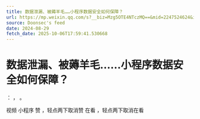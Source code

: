 ```yaml
---
title: 数据泄漏、被薅羊毛……小程序数据安全如何保障？
url: https://mp.weixin.qq.com/s?__biz=Mzg5OTE4NTczMQ==&mid=2247524624&idx=1&sn=e730c53e6ea2b2ecf93a93c740a6fa12
source: Doonsec's feed
date: 2024-08-29
fetch_date: 2025-10-06T17:59:41.530668
---
```


# 数据泄漏、被薅羊毛……小程序数据安全如何保障？

：
，
。

视频
小程序
赞
，轻点两下取消赞
在看
，轻点两下取消在看
